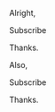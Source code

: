 Alright,

Subscribe

Thanks.

Also,

Subscribe

Thanks.
<!---
ZenLogYT/ZenLogYT is a ✨ special ✨ repository because its `README.md` (this file) appears on your GitHub profile.
You can click the Preview link to take a look at your changes.
--->
